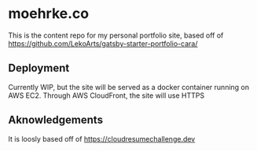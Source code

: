 # moehrke.co
This is the content repo for my personal portfolio site, based off of https://github.com/LekoArts/gatsby-starter-portfolio-cara/

## Deployment
Currently WIP, but the site will be served as a docker container running on AWS EC2. Through AWS CloudFront, the site will use HTTPS 
## Aknowledgements
It is loosly based off of https://cloudresumechallenge.dev

